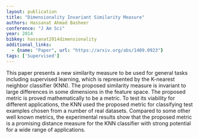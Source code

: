 ```yaml
---
layout: publication
title: "Dimensionality Invariant Similarity Measure"
authors: Hassanat Ahmad Basheer
conference: "J Am Sci"
year: 2014
bibkey: hassanat2014dimensionality
additional_links:
  - {name: "Paper", url: "https://arxiv.org/abs/1409.0923"}
tags: ['Supervised']
---
```

This paper presents a new similarity measure to be used for general tasks
including supervised learning, which is represented by the K-nearest neighbor
classifier (KNN). The proposed similarity measure is invariant to large
differences in some dimensions in the feature space. The proposed metric is
proved mathematically to be a metric. To test its viability for different
applications, the KNN used the proposed metric for classifying test examples
chosen from a number of real datasets. Compared to some other well known
metrics, the experimental results show that the proposed metric is a promising
distance measure for the KNN classifier with strong potential for a wide range
of applications.
